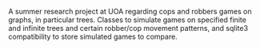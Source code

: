 A summer research project at UOA regarding cops and robbers games on graphs, in particular trees. Classes to simulate games on specified finite and infinite trees and certain robber/cop movement patterns, and sqlite3 compatibility to store simulated games to compare. 

